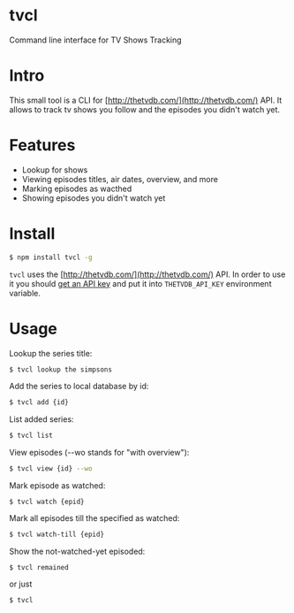 # tvcl
Command line interface for TV Shows Tracking

# Intro
This small tool is a CLI for [http://thetvdb.com/](http://thetvdb.com/) API. It allows to track tv shows you follow and the episodes you didn't watch yet.

# Features
- Lookup for shows
- Viewing episodes titles, air dates, overview, and more
- Marking episodes as wacthed
- Showing episodes you didn't watch yet

# Install

```bash
$ npm install tvcl -g
```

`tvcl` uses the [http://thetvdb.com/](http://thetvdb.com/) API. In order to use it you should [get an API key](http://thetvdb.com/?tab=apiregister) and put it into `THETVDB_API_KEY` environment variable.

# Usage

Lookup the series title:
```bash
$ tvcl lookup the simpsons
```

Add the series to local database by id:
```bash 
$ tvcl add {id}
```

List added series:
```bash
$ tvcl list
```

View episodes (--wo stands for "with overview"):
```bash
$ tvcl view {id} --wo
```

Mark episode as watched:
```
$ tvcl watch {epid}
```

Mark all episodes till the specified as watched:
```bash
$ tvcl watch-till {epid}
```

Show the not-watched-yet episoded:
```
$ tvcl remained 
```
or just
```
$ tvcl
```
